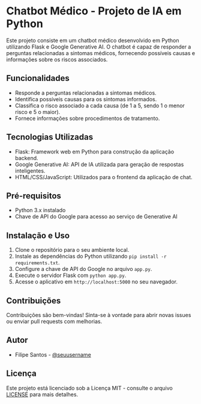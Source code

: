 # Chatbot Médico - Projeto de IA em Python

Este projeto consiste em um chatbot médico desenvolvido em Python utilizando Flask e Google Generative AI. O chatbot é capaz de responder a perguntas relacionadas a sintomas médicos, fornecendo possíveis causas e informações sobre os riscos associados.

## Funcionalidades

- Responde a perguntas relacionadas a sintomas médicos.
- Identifica possíveis causas para os sintomas informados.
- Classifica o risco associado a cada causa (de 1 a 5, sendo 1 o menor risco e 5 o maior).
- Fornece informações sobre procedimentos de tratamento.

## Tecnologias Utilizadas

- Flask: Framework web em Python para construção da aplicação backend.
- Google Generative AI: API de IA utilizada para geração de respostas inteligentes.
- HTML/CSS/JavaScript: Utilizados para o frontend da aplicação de chat.

## Pré-requisitos

- Python 3.x instalado
- Chave de API do Google para acesso ao serviço de Generative AI

## Instalação e Uso

1. Clone o repositório para o seu ambiente local.
2. Instale as dependências do Python utilizando `pip install -r requirements.txt`.
3. Configure a chave de API do Google no arquivo `app.py`.
4. Execute o servidor Flask com `python app.py`.
5. Acesse o aplicativo em `http://localhost:5000` no seu navegador.

## Contribuições

Contribuições são bem-vindas! Sinta-se à vontade para abrir novas issues ou enviar pull requests com melhorias.

## Autor

- Filipe Santos - [@seuusername](https://github.com/seuusername)

## Licença

Este projeto está licenciado sob a Licença MIT - consulte o arquivo [LICENSE](LICENSE) para mais detalhes.
